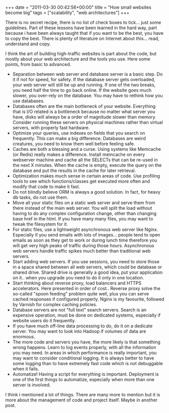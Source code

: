 +++
date = "2011-03-30 00:42:56+00:00"
title = "How small websites become big"
tags = ["scalability", "web architectures"]
+++

There is no secret recipe, there is no list of check boxes to tick... just some guidelines. Part of these lessons have been learned in the hard way, part because i have been always taught that if you want to be the best, you have to copy the best. There is plenty of literature on Internet about this... read, understand and copy.

I think the art of building high-traffic websites is part about the code, but mostly about your web architecture and the tools you use. Here some points, from basic to advanced.
<ul>
	<li>Separation between web server and database server is a basic step. Do it if not for speed, for safety. If the database server gets overloaded, your web server will still be up and running. If one of the two breaks, you need half the time to go back online. If the website goes much slower, you over-rely on the database. You may have to rethink how you use databases.</li>
	<li>Databases often are the main bottleneck of your website. Everything that is I/O related is a bottleneck because no matter what server you have, disks will always be a order of magnitude slower than memory. Consider running these servers on physical machines rather than virtual servers, with properly fast hardware.</li>
	<li>Optimize your queries, use indexes on fields that you search on frequently. This can make a big difference. Databases are weird creatures, you need to know them well before feeling safe.</li>
	<li>Caches are both a blessing and a curse. Using systems like Memcache (or Redis) really makes a difference. Install memcache on every webserver machine and cache all the SELECTs that can be re-used in the next X minutes. When the cache is empty, execute the query on the database and put the results in the cache for later retrieval.</li>
	<li>Optimization makes much sense in certain areas of code. Use profiling tools to see which functions/classes get executed more often and modify that code to make it fast.</li>
	<li>Do not blindly believe ORM is always a good solution. In fact, for heavy db tasks, do not use them.</li>
	<li>Move all your static files on a static web server and serve them from there instead of the main web server. You will split the load without having to do any complex configuration change, other than changing base href in the html. If you have many many files, you may want to tweak the filesystem for it.</li>
	<li>For static files, use a lightweight asynchronous web server like Nginx. Especially if you send emails with lots of images... people tend to open emails as soon as they get to work or during lunch time therefore you will get very high peaks of traffic during those hours. Asynchronous web servers handle traffic spikes much better than traditional web servers.</li>
	<li>Start adding web servers. If you use sessions, you need to store those in a space shared between all web servers, which could be database or shared drive. Shared drive is generally a good idea, put your application on it.. when you upgrade you need to do it only in one location.</li>
	<li>Start thinking about reverse proxy, load balancers and HTTPS accelerators. Here presented in order of cost.. Reverse proxy solve the so-called "spoon feeding" problem quite well, plus you can serve cached responses if configured properly. Nginx is my favourite, followed by Varnish for complex caching policies.</li>
	<li>Database servers are not "full text" search servers. Search is an expensive operation, must be done on dedicated systems, especially if website users do it frequently.</li>
	<li>If you have much off-line data processing to do, do it on a dedicate server. You may want to look into Hadoop if volumes of data are enormous.</li>
	<li>The more code and servers you have, the more likely is that something wrong happens. Learn to log events properly, with all the information you may need. In areas in which performance is really important, you may want to consider conditional logging. It is always better to have some logging than to have extremely fast code which is not debuggable when it fails.</li>
	<li>Automatize! Having a script for everything is important. Deployment is one of the first things to automatize, especially when more than one server is involved.</li>
</ul>
I think i mentioned a lot of things. There are many more to mention but it is more about the management of code and project itself. Maybe in another post.